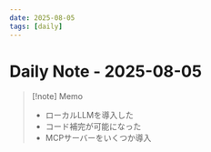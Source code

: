 ```yaml
---
date: 2025-08-05
tags: [daily]
---
```


# Daily Note - 2025-08-05

> [!note] Memo
> - ローカルLLMを導入した
> - コード補完が可能になった
> - MCPサーバーをいくつか導入
